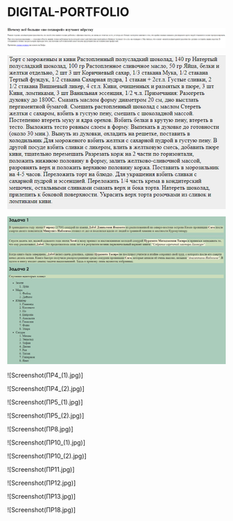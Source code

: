 # DIGITAL-PORTFOLIO

![Screenshot](ПР1_(1).jpg)

![Screenshot](ПР1_(2).jpg)

![Screenshot](ПР2.jpg)

![Screenshot(ПР4_(1).jpg)]

![Screenshot(ПР4_(2).jpg)]

![Screenshot(ПР5_(1).jpg)]

![Screenshot(ПР5_(2).jpg)]

![Screenshot(ПР8.jpg)]

![Screenshot(ПР10_(1).jpg)]

![Screenshot(ПР10_(2).jpg)]

![Screenshot(ПР11.jpg)]

![Screenshot(ПР12.jpg)]

![Screenshot(ПР13.jpg)]

![Screenshot(ПР18.jpg)]
